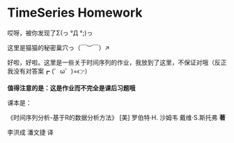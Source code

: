 # TimeSeries Homework

哎呀，被你发现了Σ(っ °Д °;)っ

这里是猫猫的秘密巢穴っ（￣︶￣）↗　

好啦，好啦。这里是一些关于时间序列的作业，我放到了这里，不保证对哦（反正我没有对答案┏ (゜ω゜)=👉）

**值得注意的是：这是作业而不完全是课后习题哦**

课本是：

《时间序列分析-基于R的数据分析方法》 [美] 罗伯特·H. 沙姆韦  戴维·S.斯托弗  **著** 

李洪成 潘文捷 译
